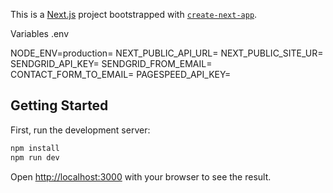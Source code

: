 This is a [Next.js](https://nextjs.org) project bootstrapped with [`create-next-app`](https://github.com/vercel/next.js/tree/canary/packages/create-next-app).

Variables .env

NODE_ENV=production=
NEXT_PUBLIC_API_URL=
NEXT_PUBLIC_SITE_UR=
SENDGRID_API_KEY=
SENDGRID_FROM_EMAIL=
CONTACT_FORM_TO_EMAIL=
PAGESPEED_API_KEY=

## Getting Started

First, run the development server:

```bash
npm install
npm run dev
```

Open [http://localhost:3000](http://localhost:3000) with your browser to see the result.


